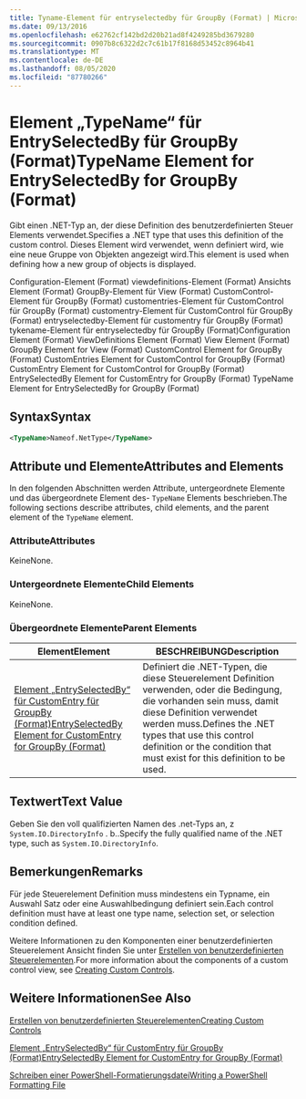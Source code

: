 ```yaml
---
title: Tyname-Element für entryselectedby für GroupBy (Format) | Microsoft-Dokumentation
ms.date: 09/13/2016
ms.openlocfilehash: e62762cf142bd2d20b21ad8f4249285bd3679280
ms.sourcegitcommit: 0907b8c6322d2c7c61b17f8168d53452c8964b41
ms.translationtype: MT
ms.contentlocale: de-DE
ms.lasthandoff: 08/05/2020
ms.locfileid: "87780266"
---
```

# <a name="typename-element-for-entryselectedby-for-groupby-format"></a><span data-ttu-id="414bd-102">Element „TypeName“ für EntrySelectedBy für GroupBy (Format)</span><span class="sxs-lookup"><span data-stu-id="414bd-102">TypeName Element for EntrySelectedBy for GroupBy (Format)</span></span>

<span data-ttu-id="414bd-103">Gibt einen .NET-Typ an, der diese Definition des benutzerdefinierten Steuer Elements verwendet.</span><span class="sxs-lookup"><span data-stu-id="414bd-103">Specifies a .NET type that uses this definition of the custom control.</span></span> <span data-ttu-id="414bd-104">Dieses Element wird verwendet, wenn definiert wird, wie eine neue Gruppe von Objekten angezeigt wird.</span><span class="sxs-lookup"><span data-stu-id="414bd-104">This element is used when defining how a new group of objects is displayed.</span></span>

<span data-ttu-id="414bd-105">Configuration-Element (Format) viewdefinitions-Element (Format) Ansichts Element (Format) GroupBy-Element für View (Format) CustomControl-Element für GroupBy (Format) customentries-Element für CustomControl für GroupBy (Format) customentry-Element für CustomControl für GroupBy (Format) entryselectedby-Element für customentry für GroupBy (Format) tykename-Element für entryselectedby für GroupBy (Format)</span><span class="sxs-lookup"><span data-stu-id="414bd-105">Configuration Element (Format) ViewDefinitions Element (Format) View Element (Format) GroupBy Element for View (Format) CustomControl Element for GroupBy (Format) CustomEntries Element for CustomControl for GroupBy (Format) CustomEntry Element for CustomControl for GroupBy (Format) EntrySelectedBy Element for CustomEntry for GroupBy (Format) TypeName Element for EntrySelectedBy for GroupBy (Format)</span></span>

## <a name="syntax"></a><span data-ttu-id="414bd-106">Syntax</span><span class="sxs-lookup"><span data-stu-id="414bd-106">Syntax</span></span>

```xml
<TypeName>Nameof.NetType</TypeName>
```

## <a name="attributes-and-elements"></a><span data-ttu-id="414bd-107">Attribute und Elemente</span><span class="sxs-lookup"><span data-stu-id="414bd-107">Attributes and Elements</span></span>

<span data-ttu-id="414bd-108">In den folgenden Abschnitten werden Attribute, untergeordnete Elemente und das übergeordnete Element des- `TypeName` Elements beschrieben.</span><span class="sxs-lookup"><span data-stu-id="414bd-108">The following sections describe attributes, child elements, and the parent element of the `TypeName` element.</span></span>

### <a name="attributes"></a><span data-ttu-id="414bd-109">Attribute</span><span class="sxs-lookup"><span data-stu-id="414bd-109">Attributes</span></span>

<span data-ttu-id="414bd-110">Keine</span><span class="sxs-lookup"><span data-stu-id="414bd-110">None.</span></span>

### <a name="child-elements"></a><span data-ttu-id="414bd-111">Untergeordnete Elemente</span><span class="sxs-lookup"><span data-stu-id="414bd-111">Child Elements</span></span>

<span data-ttu-id="414bd-112">Keine</span><span class="sxs-lookup"><span data-stu-id="414bd-112">None.</span></span>

### <a name="parent-elements"></a><span data-ttu-id="414bd-113">Übergeordnete Elemente</span><span class="sxs-lookup"><span data-stu-id="414bd-113">Parent Elements</span></span>

|<span data-ttu-id="414bd-114">Element</span><span class="sxs-lookup"><span data-stu-id="414bd-114">Element</span></span>|<span data-ttu-id="414bd-115">BESCHREIBUNG</span><span class="sxs-lookup"><span data-stu-id="414bd-115">Description</span></span>|
|-------------|-----------------|
|[<span data-ttu-id="414bd-116">Element „EntrySelectedBy“ für CustomEntry für GroupBy (Format)</span><span class="sxs-lookup"><span data-stu-id="414bd-116">EntrySelectedBy Element for CustomEntry for GroupBy (Format)</span></span>](./entryselectedby-element-for-customentry-for-groupby-format.md)|<span data-ttu-id="414bd-117">Definiert die .NET-Typen, die diese Steuerelement Definition verwenden, oder die Bedingung, die vorhanden sein muss, damit diese Definition verwendet werden muss.</span><span class="sxs-lookup"><span data-stu-id="414bd-117">Defines the .NET types that use this control definition or the condition that must exist for this definition to be used.</span></span>|

## <a name="text-value"></a><span data-ttu-id="414bd-118">Textwert</span><span class="sxs-lookup"><span data-stu-id="414bd-118">Text Value</span></span>

<span data-ttu-id="414bd-119">Geben Sie den voll qualifizierten Namen des .net-Typs an, z `System.IO.DirectoryInfo` . b..</span><span class="sxs-lookup"><span data-stu-id="414bd-119">Specify the fully qualified name of the .NET type, such as `System.IO.DirectoryInfo`.</span></span>

## <a name="remarks"></a><span data-ttu-id="414bd-120">Bemerkungen</span><span class="sxs-lookup"><span data-stu-id="414bd-120">Remarks</span></span>

<span data-ttu-id="414bd-121">Für jede Steuerelement Definition muss mindestens ein Typname, ein Auswahl Satz oder eine Auswahlbedingung definiert sein.</span><span class="sxs-lookup"><span data-stu-id="414bd-121">Each control definition must have at least one type name, selection set, or selection condition defined.</span></span>

<span data-ttu-id="414bd-122">Weitere Informationen zu den Komponenten einer benutzerdefinierten Steuerelement Ansicht finden Sie unter [Erstellen von benutzerdefinierten Steuerelementen](./creating-custom-controls.md).</span><span class="sxs-lookup"><span data-stu-id="414bd-122">For more information about the components of a custom control view, see [Creating Custom Controls](./creating-custom-controls.md).</span></span>

## <a name="see-also"></a><span data-ttu-id="414bd-123">Weitere Informationen</span><span class="sxs-lookup"><span data-stu-id="414bd-123">See Also</span></span>

[<span data-ttu-id="414bd-124">Erstellen von benutzerdefinierten Steuerelementen</span><span class="sxs-lookup"><span data-stu-id="414bd-124">Creating Custom Controls</span></span>](./creating-custom-controls.md)

[<span data-ttu-id="414bd-125">Element „EntrySelectedBy“ für CustomEntry für GroupBy (Format)</span><span class="sxs-lookup"><span data-stu-id="414bd-125">EntrySelectedBy Element for CustomEntry for GroupBy (Format)</span></span>](./entryselectedby-element-for-customentry-for-groupby-format.md)

[<span data-ttu-id="414bd-126">Schreiben einer PowerShell-Formatierungsdatei</span><span class="sxs-lookup"><span data-stu-id="414bd-126">Writing a PowerShell Formatting File</span></span>](./writing-a-powershell-formatting-file.md)
